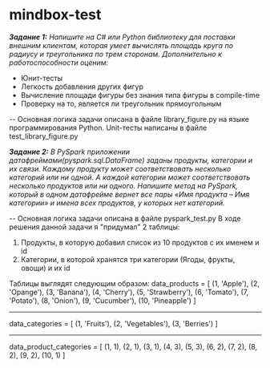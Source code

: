 # mindbox-test
_**Задание 1:**
Напишите на C# или Python библиотеку для поставки внешним клиентам, которая умеет вычислять площадь круга по радиусу и треугольника по трем сторонам. Дополнительно к работоспособности оценим:_
- Юнит-тесты
- Легкость добавления других фигур
- Вычисление площади фигуры без знания типа фигуры в compile-time
- Проверку на то, является ли треугольник прямоугольным

-- Основная логика задачи описана в файле library_figure.py на языке программирования Python.
Unit-тесты написаны в файле test_library_figure.py


_**Задание 2:**
В PySpark приложении датафреймами(pyspark.sql.DataFrame) заданы продукты, категории и их связи. Каждому продукту может соответствовать несколько категорий или ни одной. А каждой категории может соответствовать несколько продуктов или ни одного. Напишите метод на PySpark, который в одном датафрейме вернет все пары «Имя продукта – Имя категории» и имена всех продуктов, у которых нет категорий._

-- Основная логика задачи описана в файле pyspark_test.py
В ходе решения данной задачи я "придумал" 2 таблицы:
1) Продукты, в которую добавил список из 10 продуктов с их именем и id
2) Категории, в которой хранятся три категории (Ягоды, фрукты, овощи) и их id

Таблицы выглядят следующим образом:
data_products = [
    (1, 'Apple'),
    (2, 'Opange'), 
    (3, 'Banana'),
    (4, 'Cherry'),
    (5, 'Strawberry'),
    (6, 'Tomato'), 
    (7, 'Potato'),
    (8, 'Onion'),
    (9, 'Cucumber'),
    (10, 'Pineapple')
    ]

-----------------------------------------------------------------------------------------------------------------------------------------

data_categories = [
    (1, 'Fruits'), 
    (2, 'Vegetables'),
    (3, 'Berries')
    ] 

-----------------------------------------------------------------------------------------------------------------------------------------

data_product_categories = [
    (1, 1), 
    (2, 1),
    (3, 1),
    (4, 3),
    (5, 3),
    (6, 2),
    (7, 2),
    (8, 2),
    (9, 2),
    (10, 1)
    ]
